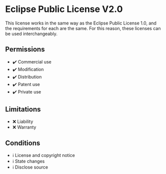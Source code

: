 # Eclipse Public License V2.0

This license works in the same way as the Eclipse Public License 1.0, and the requirements for each are the same. For this reason, these licenses can be used interchangeably.

## Permissions

-   ✔️ Commercial use
-   ✔️ Modification
-   ✔️ Distribution
-   ✔️ Patent use
-   ✔️ Private use

## Limitations

-   ❌ Liability
-   ❌ Warranty

## Conditions

-   ℹ️ License and copyright notice
-   ℹ️ State changes
-   ℹ️ Disclose source

